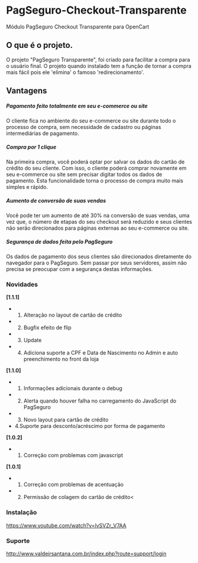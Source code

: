 # PagSeguro-Checkout-Transparente
Módulo PagSeguro Checkout Transparente para OpenCart

## O que é o projeto.
O projeto "PagSeguro Transparente", foi criado para facilitar a compra para o usuário final. O projeto quando instalado tem a função de tornar a compra mais fácil pois ele 'elimina' o famoso 'redirecionamento'.

## Vantagens
##### Pagamento feito totalmente em seu e-commerce ou site
O cliente fica no ambiente do seu e-commerce ou site durante todo o processo de compra, sem necessidade de cadastro ou páginas intermediárias de pagamento.

##### Compra por 1 clique
Na primeira compra, você poderá optar por salvar os dados do cartão de crédito do seu cliente. Com isso, o cliente poderá comprar novamente em seu e-commerce ou site sem precisar digitar todos os dados de pagamento. Esta funcionalidade torna o processo de compra muito mais simples e rápido.


##### Aumento de conversão de suas vendas
Você pode ter um aumento de até 30% na conversão de suas vendas, uma vez que, o número de etapas do seu checkout será reduzido e seus clientes não serão direcionados para páginas externas ao seu e-commerce ou site.


##### Segurança de dados feita pelo PagSeguro
Os dados de pagamento dos seus clientes são direcionados diretamente do navegador para o PagSeguro. Sem passar por seus servidores, assim não precisa se preocupar com a segurança destas informações.

### Novidades
**[1.1.1]**
* 1. Alteração no layout de cartão de crédito
* 2. Bugfix efeito de flip
* 3. Update
* 4. Adiciona suporte a CPF e Data de Nascimento no Admin e auto preenchimento no front da loja
    
**[1.1.0]**
* 1. Informações adicionais durante o debug
* 2. Alerta quando houver falha no carregamento do JavaScript do PagSeguro
* 3. Novo layout para cartão de crédito
* 4.Suporte para desconto/acréscimo por forma de pagamento

**[1.0.2]**
* 1. Correção com problemas com javascript

**[1.0.1]**
* 1. Correção com problemas de acentuação
* 2. Permissão de colagem do cartão de crédito<

### Instalação
https://www.youtube.com/watch?v=lvSVZr_V7AA

### Suporte
http://www.valdeirsantana.com.br/index.php?route=support/login